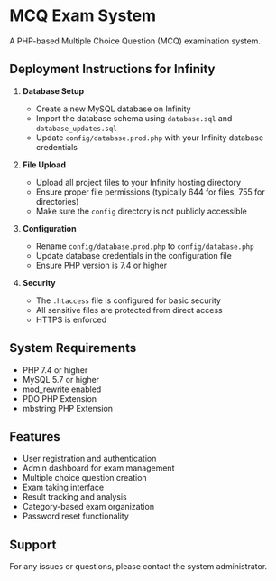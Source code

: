 # MCQ Exam System

A PHP-based Multiple Choice Question (MCQ) examination system.

## Deployment Instructions for Infinity

1. **Database Setup**
   - Create a new MySQL database on Infinity
   - Import the database schema using `database.sql` and `database_updates.sql`
   - Update `config/database.prod.php` with your Infinity database credentials

2. **File Upload**
   - Upload all project files to your Infinity hosting directory
   - Ensure proper file permissions (typically 644 for files, 755 for directories)
   - Make sure the `config` directory is not publicly accessible

3. **Configuration**
   - Rename `config/database.prod.php` to `config/database.php`
   - Update database credentials in the configuration file
   - Ensure PHP version is 7.4 or higher

4. **Security**
   - The `.htaccess` file is configured for basic security
   - All sensitive files are protected from direct access
   - HTTPS is enforced

## System Requirements

- PHP 7.4 or higher
- MySQL 5.7 or higher
- mod_rewrite enabled
- PDO PHP Extension
- mbstring PHP Extension

## Features

- User registration and authentication
- Admin dashboard for exam management
- Multiple choice question creation
- Exam taking interface
- Result tracking and analysis
- Category-based exam organization
- Password reset functionality

## Support

For any issues or questions, please contact the system administrator. 